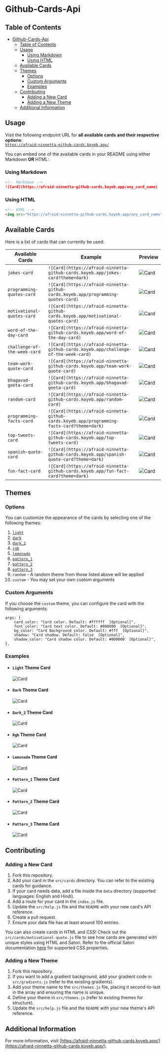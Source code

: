 # Github-Cards-Api

## Table of Contents

- [Github-Cards-Api](#github-cards-api)
  - [Table of Contents](#table-of-contents)
  - [Usage](#usage)
    - [Using Markdown](#using-markdown)
    - [Using HTML](#using-html)
  - [Available Cards](#available-cards)
  - [Themes](#themes)
    - [Options](#options)
    - [Custom Arguments](#custom-arguments)
    - [Examples](#examples)
  - [Contributing](#contributing)
    - [Adding a New Card](#adding-a-new-card)
    - [Adding a New Theme](#adding-a-new-theme)
  - [Additional Information](#additional-information)

## Usage

Visit the following endpoint URL for **all available cards and their respective options**:  
[`https://afraid-ninnetta-github-cards.koyeb.app/`](https://afraid-ninnetta-github-cards.koyeb.app/)

You can embed one of the available cards in your README using either Markdown **OR** HTML:

### Using Markdown

```md
<!-- Markdown -->
![Card](https://afraid-ninnetta-github-cards.koyeb.app/any_card_name)
```

### Using HTML

```html
<!-- HTML -->
<img src="https://afraid-ninnetta-github-cards.koyeb.app/any_card_name" alt="Card" />
```

## Available Cards

Here is a list of cards that can currently be used:

| Available Cards | Example | Preview |
| --------------- | ------- | ------- |
| `jokes-card` | `![Card](https://afraid-ninnetta-github-cards.koyeb.app/jokes-card?theme=dark)` | ![Card](https://afraid-ninnetta-github-cards.koyeb.app/jokes-card?theme=dark) |
| `programming-quotes-card` | `![Card](https://afraid-ninnetta-github-cards.koyeb.app/programming-quotes-card)` | ![Card](https://afraid-ninnetta-github-cards.koyeb.app/programming-quotes-card) |
| `motivational-quotes-card` | `![Card](https://afraid-ninnetta-github-cards.koyeb.app/motivational-quotes-card)` | ![Card](https://afraid-ninnetta-github-cards.koyeb.app/motivational-quotes-card) |
| `word-of-the-day-card` | `![Card](https://afraid-ninnetta-github-cards.koyeb.app/word-of-the-day-card)` | ![Card](https://afraid-ninnetta-github-cards.koyeb.app/word-of-the-day-card) |
| `challenge-of-the-week-card` | `![Card](https://afraid-ninnetta-github-cards.koyeb.app/challenge-of-the-week-card)` | ![Card](https://afraid-ninnetta-github-cards.koyeb.app/challenge-of-the-week-card) |
| `team-work-quote-card` | `![Card](https://afraid-ninnetta-github-cards.koyeb.app/team-work-quote-card)` | ![Card](https://afraid-ninnetta-github-cards.koyeb.app/team-work-quote-card) |
| `bhagavad-geeta-card` | `![Card](https://afraid-ninnetta-github-cards.koyeb.app/bhagavad-geeta-card)` | ![Card](https://afraid-ninnetta-github-cards.koyeb.app/bhagavad-geeta-card) |
| `random-card` | `![Card](https://afraid-ninnetta-github-cards.koyeb.app/random-card)` | ![Card](https://afraid-ninnetta-github-cards.koyeb.app/random-card) |
| `programming-facts-card` | `![Card](https://afraid-ninnetta-github-cards.koyeb.app/programming-facts-card?theme=dark)` | ![Card](https://afraid-ninnetta-github-cards.koyeb.app/programming-facts-card?theme=dark) |
| `top-tweets-card` | `![Card](https://afraid-ninnetta-github-cards.koyeb.app/top-tweets-card)` | ![Card](https://afraid-ninnetta-github-cards.koyeb.app/top-tweets-card) |
| `spanish-quote-card`         | `![Card](https://afraid-ninnetta-github-cards.koyeb.app/spanish-quote-card?theme=dark)`     | ![Card](https://afraid-ninnetta-github-cards.koyeb.app/spanish-quote-card?theme=dark)     |
| `fun-fact-card` | `![Card](https://afraid-ninnetta-github-cards.koyeb.app/fun-fact-card?theme=dark)` | ![Card](https://afraid-ninnetta-github-cards.koyeb.app/fun-fact-card?theme=dark) |

## Themes

### Options

You can customize the appearance of the cards by selecting one of the following themes:

1. [`light`](#light-theme-card)
2. [`dark`](#dark-theme-card)
3. [`dark_2`](#dark_2-theme-card)
4. [`rgb`](#rgb-theme-card)
5. [`lemonade`](#lemonade-theme-card)
6. [`pattern_1`](#pattern_1-theme-card)
7. [`pattern_2`](#pattern_2-theme-card)
8. [`pattern_3`](#pattern_3-theme-card)
9. `random` - A random theme from those listed above will be applied
10. `custom` - You may set your own custom arguments

### Custom Arguments

If you choose the `custom` theme, you can configure the card with the following arguments:

```JS
args: {
    card_color: "Card color. Default: #ffffff  [Optional]",
    font_color: "Card text color. Default: #000000  [Optional]",
    bg_color: "Card Background color. Default: #fff  [Optional]",
    shadow: "Card shadow. Default: false  [Optional]",
    shadow_color: "Card shadow color. Default: #000000  [Optional]",
},
```

### Examples

- #### `Light` Theme Card

  ![Card](https://afraid-ninnetta-github-cards.koyeb.app/jokes-card?theme=light)

- #### `Dark` Theme Card

  ![Card](https://afraid-ninnetta-github-cards.koyeb.app/jokes-card?theme=dark)

- #### `Dark_2` Theme Card

  ![Card](https://afraid-ninnetta-github-cards.koyeb.app/jokes-card?theme=dark_2)

- #### `Rgb` Theme Card

  ![Card](https://afraid-ninnetta-github-cards.koyeb.app/jokes-card?theme=rgb)

- #### `Lemonade` Theme Card

  ![Card](https://afraid-ninnetta-github-cards.koyeb.app/jokes-card?theme=lemonade)

- #### `Pattern_1` Theme Card

  ![Card](https://afraid-ninnetta-github-cards.koyeb.app/jokes-card?theme=pattern_1)

- #### `Pattern_2` Theme Card

  ![Card](https://afraid-ninnetta-github-cards.koyeb.app/jokes-card?theme=pattern_2)

- #### `Pattern_3` Theme Card

  ![Card](https://afraid-ninnetta-github-cards.koyeb.app/jokes-card?theme=pattern_3)

## Contributing

### Adding a New Card

1. Fork this repository.
2. Add your card in the `src/cards` directory. You can refer to the existing cards for guidance.
3. If your card needs data, add a file inside the `data` directory (supported languages: English and Hindi).
4. Add a route for your card in the `index.js` file.
5. Update the `src/help.js` file and the `README` with your new card's API reference.
6. Create a pull request.
7. Ensure your data file has at least around 100 entries.

You can also create cards in HTML and CSS! Check out the `src/cards/motivational-quote.js` file to see how cards are generated with unique styles using HTML and Satori. Refer to the official Satori documentation [here](https://github.com/vercel/satori?tab=readme-ov-file#documentation) for supported CSS properties.

### Adding a New Theme

1. Fork this repository.
2. If you want to add a gradient background, add your gradient code in `src/gradients.js` (refer to the existing gradients).
3. Add your theme name to the `src/themes.js` file, placing it second-to-last in the array and ensuring the name is unique.
4. Define your theme in `src/themes.js` (refer to existing themes for structure).
5. Update the `src/help.js` file and the `README` with your new theme's API reference.

## Additional Information

For more information, visit [https://afraid-ninnetta-github-cards.koyeb.app/](https://afraid-ninnetta-github-cards.koyeb.app/).

